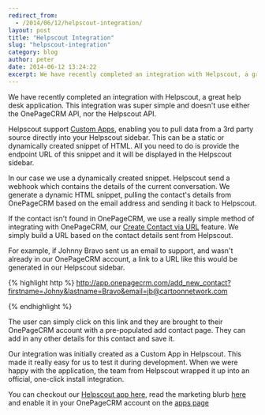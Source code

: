 ```yaml
---
redirect_from:
  - /2014/06/12/helpscout-integration/
layout: post
title: "Helpscout Integration"
slug: "helpscout-integration"
category: blog
author: peter
date: 2014-06-12 13:24:22
excerpt: We have recently completed an integration with Helpscout, a great help desk application. This integration was super simple and doesn't use either API. Here's how we did it.
---
```


We have recently completed an integration with Helpscout, a great help desk application. This integration was super simple and doesn't use either the OnePageCRM API, nor the Helpscout API.

Helpscout support [Custom Apps](http://developer.helpscout.net/custom-apps/), enabling you to pull data from a 3rd party source directly into your Helpscout sidebar. This can be a static or dynamically created snippet of HTML. All you need to do is provide the endpoint URL of this snippet and it will be displayed in the Helpscout sidebar. 

In our case we use a dynamically created snippet. Helpscout send a webhook which contains the details of the current conversation. We generate a dynamic HTML snippet, pulling the contact's details from OnePageCRM based on the email address and sending it back to Helpscout.

If the contact isn't found in OnePageCRM, we use a really simple method of integrating with OnePageCRM, our [Create Contact via URL](http://developer.onepagecrm.com/webhooksmore/quickcreateurlparams.html) feature. 
We simply build a URL based on the contact details sent from Helpscout.

For example, if Johnny Bravo sent us an email to support, and wasn't already in our OnePageCRM account, a link to a URL like this would be generated in our Helpscout sidebar.

{% highlight http %}
http://app.onepagecrm.com/add_new_contact?firstname=Johny&lastname=Bravo&email=jb@cartoonnetwork.com

{% endhighlight %}

The user can simply click on this link and they are brought to their OnePageCRM account with a pre-populated add contact page. They can add in any other details for this contact and save it.


Our integration was initially created as a Custom App in Helpscout. This made it really easy for us to test it during development. When we were happy with the application, the team from Helpscout wrapped it up into an official, one-click install integration.

You can checkout our [Helpscout app here](https://www.helpscout.net/apps/onepagecrm/), read the marketing blurb [here](http://blog.onepagecrm.com/applications-updates/integration-helpscout) and enable it in your OnePageCRM account on the [apps page](https://app.onepagecrm.com/apps/)